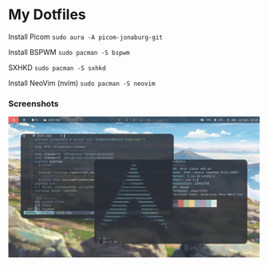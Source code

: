 # My Dotfiles

Install Picom `sudo aura -A picom-jonaburg-git`

Install BSPWM `sudo pacman -S bspwm`

SXHKD `sudo pacman -S sxhkd`

Install NeoVim (nvim) `sudo pacman -S neovim`

### Screenshots

![Alt text](./.assets/screenshots/ss1.png "Screenshot 1")
